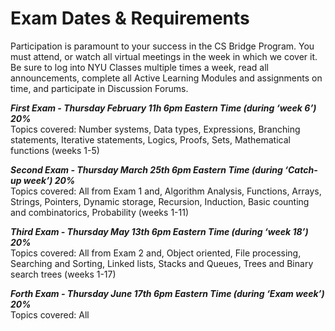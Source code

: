 # Exam Dates & Requirements

Participation is paramount to your success in the CS Bridge Program. You must attend, or watch
all virtual meetings in the week in which we cover it. Be sure to log into NYU Classes multiple
times a week, read all announcements, complete all Active Learning Modules and assignments on
time, and participate in Discussion Forums.

***First Exam - Thursday February 11h 6pm Eastern Time (during ‘week 6’) 20%*** \
Topics covered: Number systems, Data types, Expressions, Branching statements, Iterative
statements, Logics, Proofs, Sets, Mathematical functions (weeks 1-5)

***Second Exam - Thursday March 25th 6pm Eastern Time (during ‘Catch-up week’) 20%*** \
Topics covered: All from Exam 1 and, Algorithm Analysis, Functions, Arrays, Strings, Pointers,
Dynamic storage, Recursion, Induction, Basic counting and combinatorics, Probability (weeks 1-11)

***Third Exam - Thursday May 13th 6pm Eastern Time (during ‘week 18’) 20%*** \
Topics covered: All from Exam 2 and, Object oriented, File processing, Searching and Sorting,
Linked lists, Stacks and Queues, Trees and Binary search trees (weeks 1-17)

***Forth Exam - Thursday June 17th 6pm Eastern Time (during ‘Exam week’) 20%*** \
Topics covered: All
